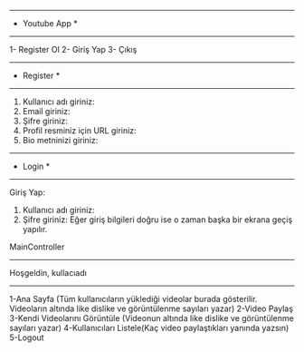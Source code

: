 ***************
* Youtube App *
***************
1- Register Ol
2- Giriş Yap
3- Çıkış

**************
*  Register  *
**************
1. Kullanıcı adı giriniz:
2. Email giriniz:
3. Şifre giriniz:
4. Profil resminiz için URL giriniz:
5. Bio metninizi giriniz:

**************
*    Login   *
**************
Giriş Yap:
1. Kullanıcı adı giriniz:
2. Şifre giriniz:
Eğer giriş bilgileri doğru ise o zaman başka bir ekrana geçiş yapılır.

MainController

*****************
Hoşgeldin, kullacıadı
*****************
1-Ana Sayfa (Tüm kullanıcıların yüklediği videolar burada gösterilir. Videoların altında like dislike ve görüntülenme sayıları yazar) 
2-Video Paylaş
3-Kendi Videolarını Görüntüle (Videonun altında like dislike ve görüntülenme sayıları yazar)
4-Kullanıcıları Listele(Kaç video paylaştıkları yanında yazsın)
5-Logout